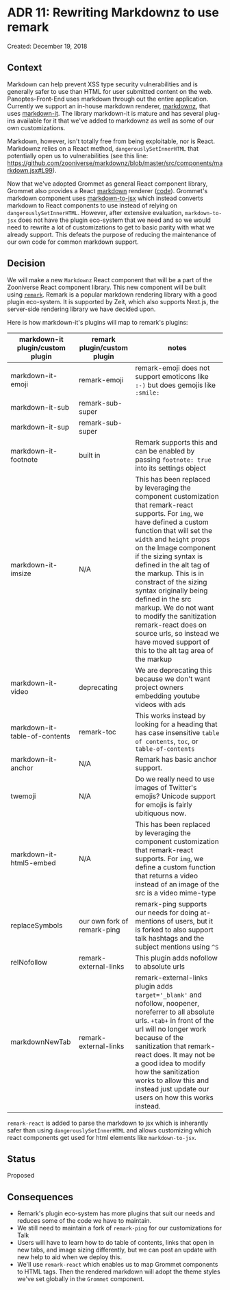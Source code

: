 # ADR 11: Rewriting Markdownz to use remark

Created: December 19, 2018

## Context

Markdown can help prevent XSS type security vulnerabilities and is generally safer to use than HTML for user submitted content on the web. Panoptes-Front-End uses markdown through out the entire application. Currently we support an in-house markdown renderer, [markdownz](https://github.com/zooniverse/markdownz), that uses  [markdown-it](https://github.com/markdown-it/markdown-it). The library markdown-it is mature and has several plug-ins available for it that we've added to markdownz as well as some of our own customizations.

Markdown, however, isn't totally free from being exploitable, nor is React. Markdownz relies on a React method, `dangerouslySetInnerHTML` that potentially open us to vulnerabilities (see this line: https://github.com/zooniverse/markdownz/blob/master/src/components/markdown.jsx#L99). 

Now that we've adopted Grommet as general React component library, Grommet also provides a React [markdown](https://v2.grommet.io/markdown) renderer ([code](https://github.com/grommet/grommet/blob/master/src/js/components/Markdown/Markdown.js)). Grommet's markdown component uses [markdown-to-jsx](https://github.com/probablyup/markdown-to-jsx) which instead converts markdown to React components to use instead of relying on `dangerouslySetInnerHTML`. However, after extensive evaluation, `markdown-to-jsx` does not have the plugin eco-system that we need and so we would need to rewrite a lot of customizations to get to basic parity with what we already support. This defeats the purpose of reducing the maintenance of our own code for common markdown support.

## Decision

We will make a new `Markdownz` React component that will be a part of the Zooniverse React component library. This new component will be built using [`remark`](https://github.com/remarkjs/remark). Remark is a popular markdown rendering library with a good plugin eco-system. It is supported by Zeit, which also supports Next.js, the server-side rendering library we have decided upon. 

Here is how markdown-it's plugins will map to remark's plugins:

|markdown-it plugin/custom plugin|remark plugin/custom plugin|notes|
|--------------------------------|---------------------------|-----|
|markdown-it-emoji|remark-emoji|remark-emoji does not support emoticons like `:-)` but does gemojis like `:smile:`|
|markdown-it-sub|remark-sub-super||
|markdown-it-sup|remark-sub-super||
|markdown-it-footnote|built in|Remark supports this and can be enabled by passing `footnote: true` into its settings object|
|markdown-it-imsize|N/A|This has been replaced by leveraging the component customization that remark-react supports. For `img`, we have defined a custom function that will set the `width` and `height` props on the Image component if the sizing syntax is defined in the alt tag of the markup. This is in constract of the sizing syntax originally being defined in the src markup. We do not want to modify the sanitization remark-react does on source urls, so instead we have moved support of this to the alt tag area of the markup|
|markdown-it-video|deprecating|We are deprecating this because we don't want project owners embedding youtube videos with ads|
|markdown-it-table-of-contents|remark-toc|This works instead by looking for a heading that has case insensitive `table of contents`, `toc`, or `table-of-contents`|
|markdown-it-anchor|N/A|Remark has basic anchor support.|
|twemoji|N/A|Do we really need to use images of Twitter's emojis? Unicode support for emojis is fairly ubitiquous now.|
|markdown-it-html5-embed|N/A|This has been replaced by leveraging the component customization that remark-react supports. For `img`, we define a custom function that returns a video instead of an image of the src is a video mime-type|
|replaceSymbols|our own fork of remark-ping|remark-ping supports our needs for doing at-mentions of users, but it is forked to also support talk hashtags and the subject mentions using `^S`|
|relNofollow|remark-external-links|This plugin adds nofollow to absolute urls|
|markdownNewTab|remark-external-links|remark-external-links plugin adds `target='_blank'` and nofollow, noopener, noreferrer to all absolute urls. `+tab+` in front of the url will no longer work because of the sanitization that remark-react does. It may not be a good idea to modify how the sanitization works to allow this and instead just update our users on how this works instead.|

`remark-react` is added to parse the markdown to jsx which is inherantly safer than using `dangerouslySetInnerHTML` and allows customizing which react components get used for html elements like `markdown-to-jsx`.

## Status

Proposed

## Consequences

- Remark's plugin eco-system has more plugins that suit our needs and reduces some of the code we have to maintain.
- We still need to maintain a fork of `remark-ping` for our customizations for Talk
- Users will have to learn how to do table of contents, links that open in new tabs, and image sizing differently, but we can post an update with new help to aid when we deploy this. 
- We'll use `remark-react` which enables us to map Grommet components to HTML tags. Then the rendered markdown will adopt the theme styles we've set globally in the `Grommet` component.

